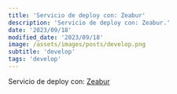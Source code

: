 ```yaml
---
title: 'Servicio de deploy con: Zeabur'
description: 'Servicio de deploy con: Zeabur.'
date: '2023/09/18'
modified_date: '2023/09/18'
image: /assets/images/posts/develop.png
subtitle: 'develop'
tags: 'develop'
---
```


Servicio de deploy con: [Zeabur](https://zeabur.com/)
